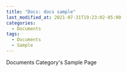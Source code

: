 ```yaml
---
title: "Docs: docs sample"
last_modified_at: 2021-07-31T19:23:02-05:00
categories:
  - Documents
tags:
  - Documents
  - Sample
---
```


Documents Category's Sample Page